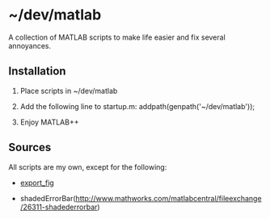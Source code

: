 # ~/dev/matlab

A collection of MATLAB scripts to make life easier and fix several annoyances.

## Installation

1. Place scripts in ~/dev/matlab

2. Add the following line to startup.m:
    addpath(genpath('~/dev/matlab'));

3. Enjoy MATLAB++

## Sources

All scripts are my own, except for the following:

* [export\_fig](http://www.mathworks.com/matlabcentral/fileexchange/23629-export-fig)

* shadedErrorBar(http://www.mathworks.com/matlabcentral/fileexchange/26311-shadederrorbar)

